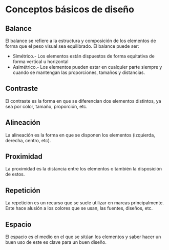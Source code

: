 # Conceptos básicos de diseño

## Balance

El balance se refiere a la estructura y composición de los elementos de forma que el peso visual sea equilibrado. El balance puede ser:

- Simétrico.- Los elementos están dispuestos de forma equitativa de forma vertical u horizontal
- Asimétrico.- Los elementos pueden estar en cualquier parte siempre y cuando se mantengan las proporciones, tamaños y distancias.

## Contraste

El contraste es la forma en que se diferencian dos elementos distintos, ya sea por color, tamaño, proporción, etc.

## Alineación

La alineación es la forma en que se disponen los elementos (izquierda, derecha, centro, etc).

## Proximidad

La proximidad es la distancia entre los elementos o también la disposición de estos.

## Repetición

La repetición es un recurso que se suele utilizar en marcas principalmente. Este hace alusión a los colores que se usan, las fuentes, diseños, etc.

## Espacio

El espacio es el medio en el que se sitúan los elementos y saber hacer un buen uso de este es clave para un buen diseño.

